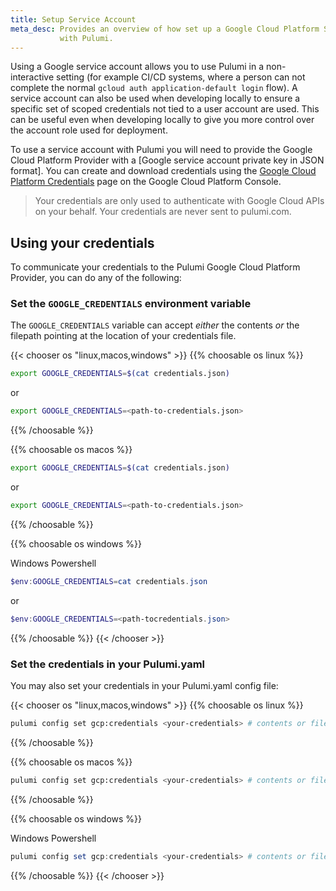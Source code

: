 ```yaml
---
title: Setup Service Account
meta_desc: Provides an overview of how set up a Google Cloud Platform Service Account
           with Pulumi.
---
```


[Google Cloud Platform Credentials]: https://console.cloud.google.com/apis/credentials
[Google service account private key]: https://cloud.google.com/iam/docs/creating-managing-service-account-keys

Using a Google service account allows you to use Pulumi in a non-interactive setting (for example CI/CD systems, where a person can not complete the normal `gcloud auth application-default login` flow). A service account can also be used when developing locally to ensure a specific set of scoped credentials not tied to a user account are used. This can be useful even when developing locally to give you more control over the account role used for deployment.

To use a service account with Pulumi you will need to provide the Google Cloud Platform Provider with a [Google service account private key in JSON format]. 
You can create and download credentials using the [Google Cloud Platform Credentials] page on the Google Cloud Platform Console.

> Your credentials are only used to authenticate with Google Cloud APIs on your behalf. Your credentials are never sent to pulumi.com.

## Using your credentials

To communicate your credentials to the Pulumi Google Cloud Platform Provider,
you can do any of the following: 

### Set the `GOOGLE_CREDENTIALS` environment variable

The `GOOGLE_CREDENTIALS` variable can accept _either_ the contents _or_ the filepath pointing at the location of your credentials file.

{{< chooser os "linux,macos,windows" >}}
{{% choosable os linux %}}

```bash
export GOOGLE_CREDENTIALS=$(cat credentials.json)
```

or
```bash
export GOOGLE_CREDENTIALS=<path-to-credentials.json>
```

{{% /choosable %}}

{{% choosable os macos %}}

```bash
export GOOGLE_CREDENTIALS=$(cat credentials.json)
```

or

```bash
export GOOGLE_CREDENTIALS=<path-to-credentials.json>
```

{{% /choosable %}}

{{% choosable os windows %}}


Windows Powershell

```powershell
$env:GOOGLE_CREDENTIALS=cat credentials.json
```

or

```powershell
$env:GOOGLE_CREDENTIALS=<path-tocredentials.json>
```

{{% /choosable %}}
{{< /chooser >}}

### Set the credentials in your Pulumi.yaml

You may also set your credentials in your Pulumi.yaml config file:

{{< chooser os "linux,macos,windows" >}}
{{% choosable os linux %}}

```bash
pulumi config set gcp:credentials <your-credentials> # contents or filepath 
```

{{% /choosable %}}

{{% choosable os macos %}}

```bash
pulumi config set gcp:credentials <your-credentials> # contents or filepath 
```

{{% /choosable %}}

{{% choosable os windows %}}


Windows Powershell

```powershell
pulumi config set gcp:credentials <your-credentials> # contents or filepath
```

{{% /choosable %}}
{{< /chooser >}}
